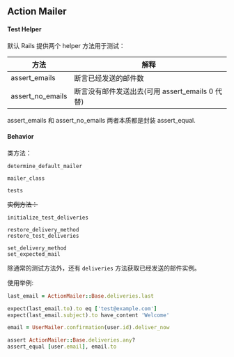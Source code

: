 ## Action Mailer

#### Test Helper

默认 Rails 提供两个 helper 方法用于测试：

|方法|解释|
|--|--|
|assert_emails | 断言已经发送的邮件数|
|assert_no_emails | 断言没有邮件发送出去(可用 assert_emails 0 代替)|

assert_emails 和 assert_no_emails 两者本质都是封装 assert_equal.

#### Behavior

类方法：

```
determine_default_mailer

mailer_class

tests
```

~~实例方法：~~

```
initialize_test_deliveries

restore_delivery_method
restore_test_deliveries

set_delivery_method
set_expected_mail
```

除通常的测试方法外，还有 `deliveries` 方法获取已经发送的邮件实例。

使用举例:

```ruby
last_email = ActionMailer::Base.deliveries.last

expect(last_email.to).to eq ['test@example.com']
expect(last_email.subject).to have_content 'Welcome'

email = UserMailer.confirmation(user.id).deliver_now

assert ActionMailer::Base.deliveries.any?
assert_equal [user.email], email.to
```
